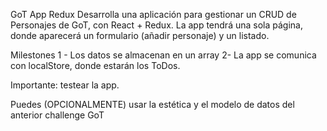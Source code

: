 GoT App Redux
Desarrolla una aplicación para gestionar un CRUD de Personajes de GoT, con React + Redux.
La app tendrá una sola página, donde aparecerá un formulario (añadir personaje) y un listado.

Milestones
1 - Los datos se almacenan en un array
2- La app se comunica con localStore, donde estarán los ToDos.

Importante: testear la app.

Puedes (OPCIONALMENTE) usar la estética y el modelo de datos del anterior challenge GoT
